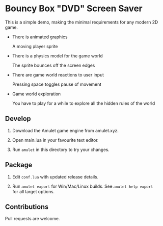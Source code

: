 # Bouncy Box "DVD" Screen Saver

This is a simple demo, making the minimal requirements for any modern 2D game.

- There is animated graphics

  A moving player sprite

- There is a physics model for the game world

  The sprite bounces off the screen edges

- There are game world reactions to user input

  Pressing space toggles pause of movement

- Game world exploration

  You have to play for a while to explore all the hidden rules of the world


## Develop

1. Download the Amulet game engine from amulet.xyz.

2. Open main.lua in your favourite text editor.

3. Run `amulet` in this directory to try your changes.


## Package

1. Edit `conf.lua` with updated release details.

2. Run `amulet export` for Win/Mac/Linux builds. See `amulet help export` for all target options.


## Contributions

Pull requests are welcome.
